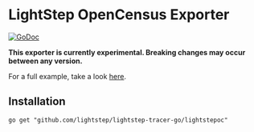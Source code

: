 # LightStep OpenCensus Exporter

[![GoDoc](https://godoc.org/github.com/lightstep/lightstep-tracer-go/lightstepoc?status.svg)](https://godoc.org/github.com/lightstep/lightstep-tracer-go/lightstepoc)

**This exporter is currently experimental. Breaking changes may occur between any version.**

For a full example, take a look [here](../examples/opencensus/main.go).

## Installation

```
go get "github.com/lightstep/lightstep-tracer-go/lightstepoc"
```
